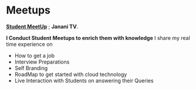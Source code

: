 # Meetups
**[Student MeetUp](https://www.linkedin.com/company/80359681/admin/)** ; **Janani TV**. 

**I Conduct Student Meetups to enrich them with knowledge**
I share my real time experience on 
- How to get a job
- Interview Preparations
- Self Branding
- RoadMap to get started with cloud technology
- Live Interaction with Students on answering their Queries
